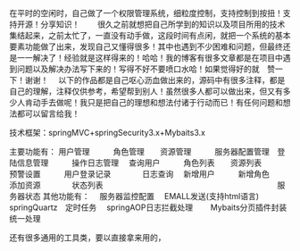在平时的空闲时，自己做了一个权限管理系统，细粒度控制，支持控制到按扭！支持开源！分享知识！
　　很久之前就想把自己所学到的知识以及项目所用的技术集结起来，之前太忙了，一直没有动手做，这段时间有点闲，就把一个系统的基本要素功能做了出来，发现自己又懂得很多！其中也遇到不少困难和问题，但最终还是一一解决了！经验就是这样得来的！哈哈！我的博客有很多文章都是在项目中遇到问题以及解决办法写下来的！写得不好不要喷口水哈！如果觉得好的就　赞一下！谢谢！
　以下的作品都是自己呕心沥血做出来的，源码中有很多注释，都是自己的理解，注释仅供参考，希望帮到别人！虽然很多人都可以做出来，但又有多少人肯动手去做呢！我只是把自己的理想和想法付诸于行动而已！有任何问题和想法都可以留言给我！

技术框架：springMVC+springSecurity3.x+Mybaits3.x

主要功能有：
用户管理　　　角色管理　　资源管理　　　服务器配置管理　登陆信息管理　　　操作日志管理
　查询用户　　　角色列表　　资源列表　　　　预警设置　　　用户登录记录　　　　日志查询
　新增用户　　　新增角色　　添加资源　　　　状态列表
　　　　　　　　　　　　　　　　　　　　　　服务器状态
其他功能有：
　服务器监控配置
　EMALL发送(支持html语言)　
　springQuartz　定时任务
　springAOP日志拦截处理　
　Mybaits分页插件封装统一处理

还有很多通用的工具类，要以直接拿来用的，